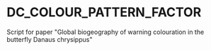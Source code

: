 # DC_COLOUR_PATTERN_FACTOR
Script for paper "Global biogeography of warning colouration in the butterfly Danaus chrysippus"
